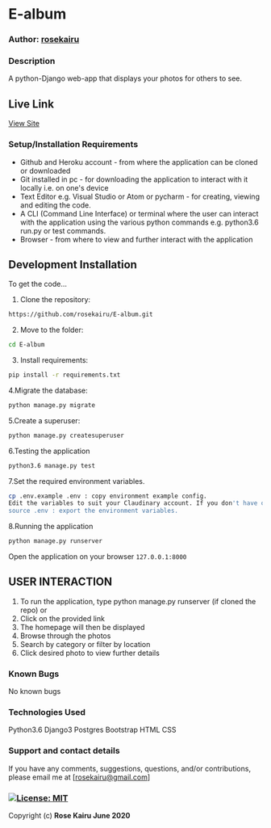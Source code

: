 # E-album

### Author: [rosekairu](https://github.com/rosekairu)

### Description
 
A python-Django web-app that displays your photos for others to see.

## Live Link

[View Site](https://e-album.herokuapp.com/)

### Setup/Installation Requirements

* Github and Heroku account - from where the application can be cloned or downloaded
* Git installed in pc - for downloading the application to interact with it locally i.e. on one's device
* Text Editor e.g. Visual Studio or Atom or pycharm - for creating, viewing and editing the code.
* A CLI (Command Line Interface) or terminal where the user can interact with the application using the various python commands e.g. python3.6 run.py or test commands.
* Browser - from where to view and further interact with the application

## Development Installation

To get the code...

1. Clone the repository:

  ```bash
  https://github.com/rosekairu/E-album.git
   ```

2. Move to the folder:

  ```bash
  cd E-album
  ```

3. Install requirements:

  ```bash
  pip install -r requirements.txt
  ```

4.Migrate the database:

  ```bash
  python manage.py migrate
  ```
  
 5.Create a superuser:

  ```bash
  python manage.py createsuperuser
  ```
  
6.Testing the application

  ```bash
  python3.6 manage.py test
  ```
  
  7.Set the required environment variables.

  ```bash
  cp .env.example .env : copy environment example config.
  Edit the variables to suit your Claudinary account. If you don't have one create it.
  source .env : export the environment variables.
  ```
  
8.Running the application

  ```bash
  python manage.py runserver
  ```
 Open the application on your browser `127.0.0.1:8000`

## USER INTERACTION

1. To run the application, type python manage.py runserver (if cloned the repo)
or
2. Click on the provided link
3. The homepage will then be displayed
4. Browse through the photos
5. Search by category or filter by location
6. Click desired photo to view further details

### Known Bugs

No known bugs

### Technologies Used

Python3.6
Django3
Postgres
Bootstrap
HTML
CSS

### Support and contact details

If you have any comments, suggestions, questions, and/or contributions, please email me at [rosekairu@gmail.com]

### [![License: MIT](https://img.shields.io/badge/License-MIT-yellow.svg)](https://github.com/rosekairu/E-album/blob/master/LICENSE) <br>

Copyright (c) **Rose Kairu June 2020**
